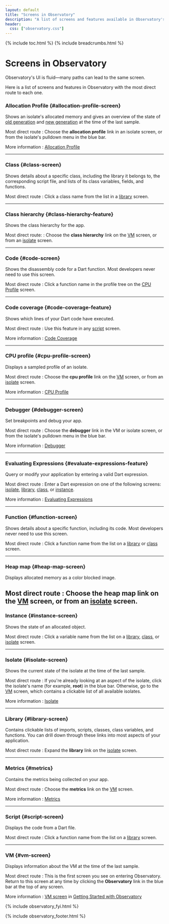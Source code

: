 ```yaml
---
layout: default
title: "Screens in Observatory"
description: "A list of screens and features available in Observatory's UI."
header:
  css: ["observatory.css"]
---
```


{% include toc.html %}
{% include breadcrumbs.html %}

# Screens in Observatory

Observatory's UI is fluid&mdash;many paths can lead to the same screen.

Here is a list of screens and features in Observatory with the most direct
route to each one.

### Allocation Profile {#allocation-profile-screen}

Shows an isolate's allocated memory and gives an overview
of the state of [old generation](glossary.html#old-generation)
and [new generation](glossary.html#new-generation) at the time of the
last sample.

Most direct route
: Choose the **allocation profile** link in an isolate screen, or from the
  isolate's pulldown menu in the blue bar.

More information
: [Allocation Profile](allocation-profile.html)

---

### Class {#class-screen}

Shows details about a specific class, including the library it belongs
to, the corresponding script file, and lists of its class variables,
fields, and functions.

Most direct route
: Click a class name from the list in a [library](#library-screen) screen.

---

### Class hierarchy {#class-hierarchy-feature}

Shows the class hierarchy for the app.

Most direct route:
: Choose the **class hierarchy** link on the [VM](#vm-screen) screen,
  or from an [isolate](#isolate-screen) screen.

---

### Code {#code-screen}

Shows the disassembly code for a Dart function.
Most developers never need to use this screen.

Most direct route
: Click a function name in the profile tree on
  the [CPU Profile](cpu-profile.html) screen.

---

### Code coverage {#code-coverage-feature}

Shows which lines of your Dart code have executed.

Most direct route
: Use this feature in any [script](#script-screen) screen.

More information
: [Code Coverage](code-coverage.html)

---

### CPU profile {#cpu-profile-screen}

Displays a sampled profile of an isolate.

Most direct route
: Choose the **cpu profile** link on the [VM](#vm-screen) screen,
  or from an [isolate](#isolate-screen) screen.

More information
: [CPU Profile](cpu-profile.html)

---

### Debugger {#debugger-screen}

Set breakpoints and debug your app.

Most direct route
: Choose the **debugger** link in the VM or isolate screen, or from the
  isolate's pulldown menu in the blue bar.

More information
: [Debugger](debugger.html)

---

### Evaluating Expressions {#evaluate-expressions-feature}

Query or modify your application by entering a valid Dart expression.

Most direct route
: Enter a Dart expression on one of the following screens:
  [isolate](#isolate-screen), [library](#library-screen),
  [class](#class-screen), or [instance](#instance-screen).

More information
: [Evaluating Expressions](evaluate.html)

---

### Function {#function-screen}

Shows details about a specific function, including its code.
Most developers never need to use this screen.

Most direct route
: Click a function name from the list on a
  [library](#library-screen) or [class](#class-screen) screen.

---

### Heap map {#heap-map-screen}

Displays allocated memory as a color blocked image.

Most direct route
: Choose the **heap map** link on the [VM](#vm-screen) screen,
  or from an [isolate](#isolate-screen) screen.
---

### Instance {#instance-screen}

Shows the state of an allocated object.

Most direct route
: Click a variable name from the list on a [library](#library-screen),
  [class](#class-screen), or [isolate](#isolate-screen) screen.
  
---

### Isolate {#isolate-screen}

Shows the current state of the isolate at the time of the last sample.

Most direct route
: If you're already looking at an aspect of the isolate, click the
  isolate's name (for example, **root**) in the blue bar.
  Otherwise, go to the [VM](#vm-screen) screen, which contains a 
  clickable list of all available isolates.

More information
: [Isolate](isolate.html)

---

### Library {#library-screen}

Contains clickable lists of imports, scripts, classes,
class variables, and functions. You can drill down through these links
into most aspects of your application.

Most direct route
: Expand the **library** link on the [isolate](#isolate-screen) screen.

---

### Metrics {#metrics}

Contains the metrics being collected on your app.

Most direct route
: Choose the **metrics** link on the [VM](#vm-screen) screen.

More information
: [Metrics](metrics.html)

---

### Script {#script-screen}

Displays the code from a Dart file.

Most direct route
: Click a function name from the list on a [library](#library-screen) screen.

---

### VM {#vm-screen}

Displays information about the VM at the time of the last sample.

Most direct route
: This is the first screen you see on entering Observatory.
  Return to this screen at any time by clicking the **Observatory**
  link in the blue bar at the top of any screen.

More information
: [VM screen](get-started.html#vm-screen) in
  [Getting Started with Observatory](get-started.html)

{% include observatory_fyi.html %}

{% include observatory_footer.html %}
